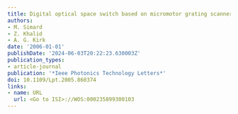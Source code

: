 ```yaml
---
title: Digital optical space switch based on micromotor grating scanners
authors:
- M. Simard
- Z. Khalid
- A. G. Kirk
date: '2006-01-01'
publishDate: '2024-06-03T20:22:23.630003Z'
publication_types:
- article-journal
publication: '*Ieee Photonics Technology Letters*'
doi: 10.1109/Lpt.2005.860374
links:
- name: URL
  url: <Go to ISI>://WOS:000235899300103
---
```

